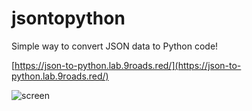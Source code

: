# jsontopython
Simple way to convert JSON data to Python code!

[https://json-to-python.lab.9roads.red/](https://json-to-python.lab.9roads.red/)

![screen](https://i.imgur.com/WGZquLL.png)
